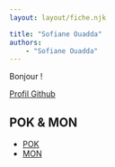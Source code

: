 ```yaml
---
layout: layout/fiche.njk

title: "Sofiane Ouadda"
authors:
    - "Sofiane Ouadda"
---
```


Bonjour !

[Profil Github](https://github.com/SofianeOuadda)

## POK & MON

* [POK](./pok)
* [MON](./mon)